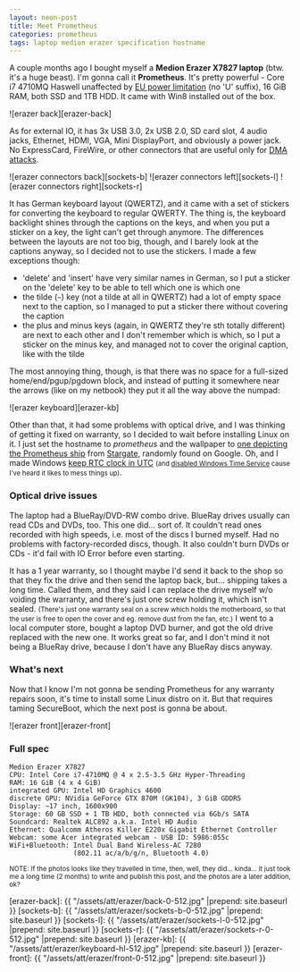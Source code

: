 ```yaml
---
layout: neon-post
title: Meet Prometheus
categories: prometheus
tags: laptop medion erazer specification hostname
---
```

A couple months ago I bought myself a <b>Medion Erazer X7827 laptop</b> (btw. it's a huge beast). I'm gonna call it <b>Prometheus</b>. It's pretty powerful - Core i7 4710MQ Haswell unaffected by [EU power limitation][ecodesign] (no 'U' suffix), 16 GiB RAM, both SSD and 1TB HDD. It came with Win8 installed out of the box.

![erazer back][erazer-back]

As for external IO, it has 3x USB 3.0, 2x USB 2.0, SD card slot, 4 audio jacks, Ethernet, HDMI, VGA, Mini DisplayPort, and obviously a power jack. No ExpressCard, FireWire, or other connectors that are useful only for [DMA attacks][dma-attack].

![erazer connectors back][sockets-b]
![erazer connectors left][sockets-l]
![erazer connectors right][sockets-r]

It has German keyboard layout (QWERTZ), and it came with a set of stickers for converting the keyboard to regular QWERTY. The thing is, the keyboard backlight shines through the captions on the keys, and when you put a sticker on a key, the light can't get through anymore. The differences between the layouts are not too big, though, and I barely look at the captions anyway, so I decided not to use the stickers. I made a few exceptions though:

* 'delete' and 'insert' have very similar names in German, so I put a sticker on the 'delete' key to be able to tell which one is which one
* the tilde (`~`) key (not a tilde at all in QWERTZ) had a lot of empty space next to the caption, so I managed to put a sticker there without covering the caption
* the plus and minus keys (again, in QWERTZ they're sth totally different) are next to each other and I don't remember which is which, so I put a sticker on the minus key, and managed not to cover the original caption, like with the tilde

The most annoying thing, though, is that there was no space for a full-sized home/end/pgup/pgdown block, and instead of putting it somewhere near the arrows (like on my netbook) they put it all the way above the numpad:

![erazer keyboard][erazer-kb]

Other than that, it had some problems with optical drive, and I was thinking of getting it fixed on warranty, so I decided to wait before installing Linux on it. I just set the hostname to *prometheus* and the wallpaper to [one depicting the Prometheus ship][wallpaper] from [Stargate], randomly found on Google. Oh, and I made Windows [keep RTC clock in UTC][win-hwclock-utc] <small>(and [disabled Windows Time Service][win-ntp-off] cause I've heard it likes to mess things up)</small>.

### Optical drive issues

The laptop had a BlueRay/DVD-RW combo drive. BlueRay drives usually can read CDs and DVDs, too. This one did... sort of. It couldn't read ones recorded with high speeds, i.e. most of the discs I burned myself. Had no problems with factory-recorded discs, though. It also couldn't burn DVDs or CDs - it'd fail with IO Error before even starting.

It has a 1 year warranty, so I thought maybe I'd send it back to the shop so that they fix the drive and then send the laptop back, but... shipping takes a long time. Called them, and they said I can replace the drive myself w/o voiding the warranty, and there's just one screw holding it, which isn't sealed. <small>(There's just one warranty seal on a screw which holds the motherboard, so that the user is free to open the cover and eg. remove dust from the fan, etc.)</small> I went to a local computer store, bought a laptop DVD burner, and got the old drive replaced with the new one. It works great so far, and I don't mind it not being a BlueRay drive, because I don't have any BlueRay discs anyway.

### What's next

Now that I know I'm not gonna be sending Prometheus for any warranty repairs soon, it's time to install some Linux distro on it. But that requires taming SecureBoot, which the next post is gonna be about.

![erazer front][erazer-front]

### Full spec

```
Medion Erazer X7827
CPU: Intel Core i7-4710MQ @ 4 x 2.5-3.5 GHz Hyper-Threading
RAM: 16 GiB (4 x 4 GiB)
integrated GPU: Intel HD Graphics 4600
discrete GPU: NVidia GeForce GTX 870M (GK104), 3 GiB GDDR5
Display: ~17 inch, 1600x900
Storage: 60 GB SSD + 1 TB HDD, both connected via 6Gb/s SATA
Soundcard: Realtek ALC892 a.k.a. Intel HD Audio
Ethernet: Qualcomm Atheros Killer E220x Gigabit Ethernet Controller
Webcam: some Acer integrated webcam - USB ID: 5986:055c
WiFi+Bluetooth: Intel Dual Band Wireless-AC 7280
                (802.11 ac/a/b/g/n, Bluetooth 4.0)
```

<small>NOTE: If the photos looks like they travelled in time, then, well, they did... kinda... it just took me a long time (2 months) to write and publish this post, and the photos are a later addition, ok?</small>

[ecodesign]: http://www.eceee.org/ecodesign/products/personal_computers/
[dma-attack]: https://en.wikipedia.org/wiki/DMA_attack
[wallpaper]: http://images.forwallpaper.com/files/images/5/5938/5938029b/703563/wallpaper-space-stargate-atlantis-desktop-wallfreak-wallpapers-television-sandbox-prometheus-images-shows.jpg
[Stargate]: https://en.wikipedia.org/wiki/Stargate
[win-hwclock-utc]: https://wiki.archlinux.org/index.php/Time#UTC_in_Windows
[win-ntp-off]: http://superuser.com/questions/494432/force-windows-8-to-use-utc-when-dealing-with-bios-clock/552275#552275
[erazer-back]: {{ "/assets/att/erazer/back-0-512.jpg" |prepend: site.baseurl }}
[sockets-b]: {{ "/assets/att/erazer/sockets-b-0-512.jpg" |prepend: site.baseurl }}
[sockets-l]: {{ "/assets/att/erazer/sockets-l-0-512.jpg" |prepend: site.baseurl }}
[sockets-r]: {{ "/assets/att/erazer/sockets-r-0-512.jpg" |prepend: site.baseurl }}
[erazer-kb]: {{ "/assets/att/erazer/keyboard-hl-512.jpg" |prepend: site.baseurl }}
[erazer-front]: {{ "/assets/att/erazer/front-0-512.jpg" |prepend: site.baseurl }}
